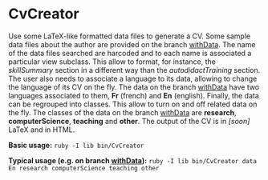 # CvCreator

<!-- [![Build Status](https://travis-ci.org/klalumiere/DelayedConstructor.svg?branch=master)](https://travis-ci.org/klalumiere/DelayedConstructor/) -->

Use some LaTeX-like formatted data files to generate a CV. Some sample data files about the author are provided on the branch [withData](https://github.com/klalumiere/CvCreator/tree/withData). The name of the data files searched are harcoded and to each name is associated a particular view subclass. This allow to format, for instance, the *skillSummary* section in a different way than the *autodidactTraining* section. The user also needs to associate a language to its data, allowing to change the language of its CV on the fly. The data on the branch [withData](https://github.com/klalumiere/CvCreator/tree/withData) have two languages associated to them, **Fr** (french) and **En** (english). Finally, the data can be regrouped into classes. This allow to turn on and off related data on the fly. The classes of the data on the branch [withData](https://github.com/klalumiere/CvCreator/tree/withData) are **research**, **computerScience**, **teaching** and **other**. The output of the CV is in *[soon]* LaTeX and in HTML.

**Basic usage:** `ruby -I lib bin/CvCreator`

**Typical usage (e.g. on branch [withData](https://github.com/klalumiere/CvCreator/tree/withData)):** `ruby -I lib bin/CvCreator data En research computerScience teaching other`

<!-- To be compile, this CV should use the included style-sheet "resume2.cls". There's also a html view available, with a program cvMakerOnline.rb that uses Sinatra and an index.html to serve the CV online. -->
